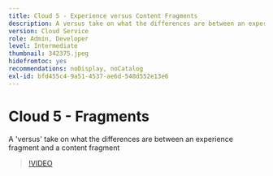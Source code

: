 ```yaml
---
title: Cloud 5 - Experience versus Content Fragments
description: A versus take on what the differences are between an experience fragment and a content fragment
version: Cloud Service
role: Admin, Developer
level: Intermediate
thumbnail: 342375.jpeg
hidefromtoc: yes
recommendations: noDisplay, noCatalog
exl-id: bfd455c4-9a51-4537-ae6d-548d552e13e6
---
```

# Cloud 5 - Fragments

A 'versus' take on what the differences are between an experience fragment and a content fragment

>[!VIDEO](https://video.tv.adobe.com/v/342375)
